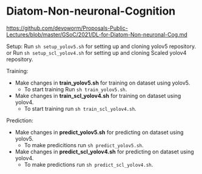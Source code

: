 # Diatom-Non-neuronal-Cognition
https://github.com/devoworm/Proposals-Public-Lectures/blob/master/GSoC/2021/DL-for-Diatom-Non-neuronal-Cog.md

Setup:
Run ``` sh setup_yolov5.sh ``` for setting up and cloning yolov5 repository.
or
Run ``` sh setup_scl_yolov4.sh ``` for setting up and cloning Scaled yolov4 repository.

Training:
+ Make changes in **train_yolov5.sh** for training on dataset using yolov5.
  + To start training Run ``` sh train_yolov5.sh ```.
+ Make changes in **train_scl_yolov4.sh** for training on dataset using yolov4.
  + To start training run ``` sh train_scl_yolov4.sh ```.
 
Prediction:
+ Make changes in **predict_yolov5.sh** for predicting on dataset using yolov5.
  + To make predicitions run ``` sh predict_yolov5.sh ```.
+ Make changes in **predict_scl_yolov4.sh** for predicting on dataset using yolov4.
  + To make predictions run ``` sh predict_scl_yolov4.sh ```.
